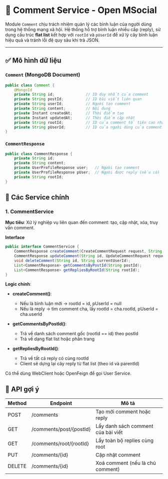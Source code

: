 # 📘 Comment Service - Open MSocial

Module `Comment` chịu trách nhiệm quản lý các bình luận của người dùng trong hệ thống mạng xã hội. Hệ thống hỗ trợ bình luận nhiều cấp (reply), sử dụng cấu trúc **flat list** kết hợp với `rootId` và `pUserId` để xử lý cây bình luận hiệu quả và tránh lỗi đệ quy sâu khi trả JSON.

---

## ✅ Mô hình dữ liệu

### `Comment` (MongoDB Document)

```java
public class Comment {
    @MongoId
    private String id;              // ID duy nhất của comment
    private String postId;          // ID bài viết liên quan
    private String userId;          // Người tạo comment
    private String content;         // Nội dung
    private Instant createdAt;      // Thời điểm tạo
    private Instant updatedAt;      // Thời điểm cập nhật
    private String rootId;          // ID của comment tổ tiên cao nhất trong chuỗi reply
    private String pUserId;         // ID của người dùng của comment cha trực tiếp
}
```

### `CommentResponse`

```java
public class CommentResponse {
    private String id;
    private String content;
    private UserProfileResponse user;   // Người tạo comment
    private UserProfileResponse pUser;  // Người được reply (nếu có)
    private String rootId;
}
```

## 📌 Các Service chính

### 1. CommentService

**Mục tiêu**: Xử lý nghiệp vụ liên quan đến comment: tạo, cập nhật, xóa, truy vấn comment.

**Interface**

```java
public interface CommentService {
    CommentResponse createComment(CreateCommentRequest request, String currentUserId);
    CommentResponse updateComment(String id, UpdateCommentRequest request, String currentUserId);
    void deleteComment(String id, String currentUserId);
    List<CommentResponse> getCommentsByPostId(String postId);
    List<CommentResponse> getRepliesByRootId(String rootId);
}
```

**Logic chính**:

- **createComment()**:
    - Nếu là bình luận mới → rootId = id, pUserId = null
    - Nếu là reply → tìm comment cha, lấy rootId = cha.rootId, pUserId = cha.userId

- **getCommentsByPostId()**:
    - Trả về danh sách comment gốc (rootId == id) theo postId
    - Trả về dạng flat list hoặc phân trang

- **getRepliesByRootId()**:
    - Trả về tất cả reply có cùng rootId
    - Client sẽ dựng lại cây reply từ flat list (theo id và parentId)

Có thể dùng WebClient hoặc OpenFeign để gọi User Service.

## 📎 API gợi ý

| Method | Endpoint | Mô tả |
|--------|----------|-------|
| POST | /comments | Tạo mới comment hoặc reply |
| GET | /comments/post/{postId} | Lấy danh sách comment của bài viết |
| GET | /comments/root/{rootId} | Lấy toàn bộ replies cùng root |
| PUT | /comments/{id} | Cập nhật comment |
| DELETE | /comments/{id} | Xoá comment (nếu là chủ comment) |